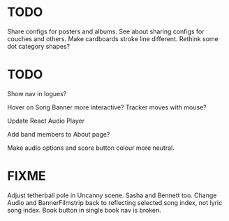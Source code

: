 # TODO
Share configs for posters and albums.
See about sharing configs for couches and others.
Make cardboards stroke line different.
Rethink some dot category shapes?

# TODO
Show nav in logues?

Hover on Song Banner more interactive? Tracker moves with mouse?

Update React Audio Player

Add band members to About page?

Make audio options and score button colour more neutral.

# FIXME
Adjust tetherball pole in Uncanny scene. Sasha and Bennett too.
Change Audio and BannerFilmstrip back to reflecting selected song index, not lyric song index.
Book button in single book nav is broken.
